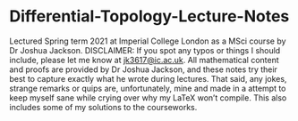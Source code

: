 # Differential-Topology-Lecture-Notes
Lectured Spring term 2021 at Imperial College London as a MSci course by Dr Joshua Jackson. DISCLAIMER: If you spot any typos or things I should include, please let me know at jk3617@ic.ac.uk.  All mathematical content and proofs are provided by Dr Joshua Jackson,  and these notes try their best to capture exactly what he wrote during lectures. That said, any jokes, strange remarks or quips are, unfortunately, mine and made in a attempt to keep myself sane while crying over why my LaTeX won’t compile. This also includes some of my solutions to the courseworks.
